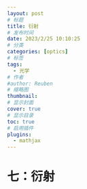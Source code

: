 ```yaml
---
layout: post
# 标题
title: 衍射  
# 发布时间
date: 2023/2/25 10:10:25  
# 分类
categories: [optics] 
# 标签
tags:
  - 光学
# 作者
#author: Reuben
# 缩略图
thumbnail: 
# 显示封面
cover: true
# 显示目录
toc: true
# 启用插件
plugins:
  - mathjax
---
```


# 七：衍射

